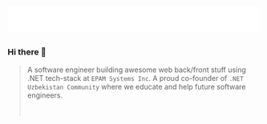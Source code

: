 <h1 align="center">
  <img src="https://raw.githubusercontent.com/iCloudBMX/iCloudBMX/master/name.svg" />
</h1>

### Hi there 👋

> A software engineer building awesome web back/front stuff using .NET tech-stack at `EPAM Systems Inc`. A proud co-founder of `.NET Uzbekistan Community` where we educate and help future software engineers.
<br/><br/><br/>
